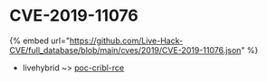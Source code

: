 # CVE-2019-11076
{% embed url="https://github.com/Live-Hack-CVE/full_database/blob/main/cves/2019/CVE-2019-11076.json" %}

* livehybrid ~> [poc-cribl-rce](https://www.alice-snow.ru/2019/database/cve-2019-11076/poc-cribl-rce-livehybrid)